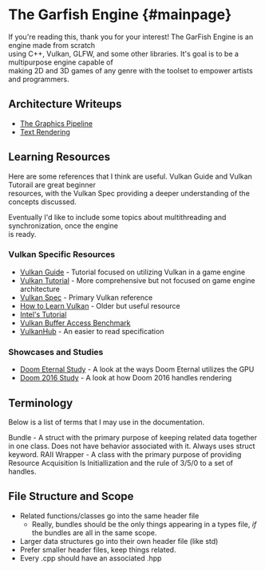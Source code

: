# The Garfish Engine {#mainpage}

If you're reading this, thank you for your interest! The GarFish Engine is an engine made from scratch  
using C++, Vulkan, GLFW, and some other libraries. It's goal is to be a multipurpose engine capable of  
making 2D and 3D games of any genre with the toolset to empower artists and programmers.  

## Architecture Writeups

- [The Graphics Pipeline](#graphicspipeline)
- [Text Rendering](#textrendering)

## Learning Resources

Here are some references that I think are useful. Vulkan Guide and Vulkan Tutorail are great beginner  
resources, with the Vulkan Spec providing a deeper understanding of the concepts discussed.  

Eventually I'd like to include some topics about multithreading and synchronization, once the engine  
is ready.

### Vulkan Specific Resources

- [Vulkan Guide](https://vkguide.dev/) - Tutorial focused on utilizing Vulkan in a game engine
- [Vulkan Tutorial](https://vulkan-tutorial.com/) - More comprehensive but not focused on game engine architecture
- [Vulkan Spec](https://docs.vulkan.org/spec/latest/index.html) - Primary Vulkan reference
- [How to Learn Vulkan](https://www.jeremyong.com/c++/vulkan/graphics/rendering/2018/03/26/how-to-learn-vulkan/) - Older but useful resource
- [Intel's Tutorial](https://www.intel.com/content/www/us/en/developer/articles/training/api-without-secrets-introduction-to-vulkan-part-1.html)
- [Vulkan Buffer Access Benchmark](https://github.com/sebbbi/perftest)
- [VulkanHub](https://vkdoc.net/chapters/introduction) - An easier to read specification

### Showcases and Studies

- [Doom Eternal Study](https://simoncoenen.com/blog/programming/graphics/DoomEternalStudy) - A look at the ways Doom Eternal utilizes the GPU
- [Doom 2016 Study](https://www.adriancourreges.com/blog/2016/09/09/doom-2016-graphics-study/) - A look at how Doom 2016 handles rendering

## Terminology

Below is a list of terms that I may use in the documentation.  

Bundle - A struct with the primary purpose of keeping related data together in one class. Does not have behavior associated with it. Always uses struct keyword.
RAII Wrapper - A class with the primary purpose of providing Resource Acquisition Is Initiallization and the rule of 3/5/0 to a set of handles.


## File Structure and Scope

- Related functions/classes go into the same header file
  - Really, bundles should be the only things appearing in a types file, *if* the bundles are all in the same scope.
- Larger data structures go into their own header file (like std)
- Prefer smaller header files, keep things related.
- Every .cpp should have an associated .hpp